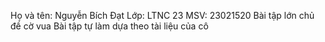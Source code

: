 Họ và tên: Nguyễn Bích Đạt
Lớp: LTNC 23
MSV: 23021520
Bài tập lớn chủ đề cờ vua
Bài tập tự làm dựa theo tài liệu của cô
